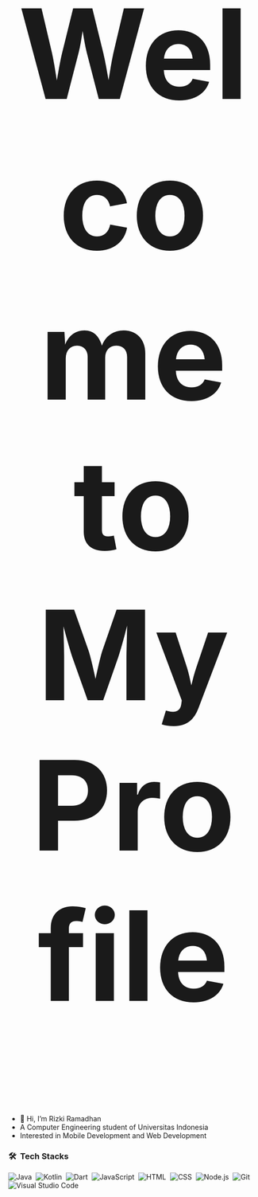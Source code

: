 <h1 align="center" style="font-size:250px">Welcome to My Profile</h1>

- 👋 Hi, I’m Rizki Ramadhan
- A Computer Engineering student of Universitas Indonesia 
- Interested in Mobile Development and Web Development

### 🛠 &nbsp;Tech Stacks

![Java](https://img.shields.io/badge/-Java-280137?style=flat&logo=java)&nbsp;
![Kotlin](https://img.shields.io/badge/-Kotlin-280137?style=flat&logo=kotlin)&nbsp;
![Dart](https://img.shields.io/badge/-Dart-280137?style=flat&logo=dart)&nbsp;
![JavaScript](https://img.shields.io/badge/-JavaScript-280137?style=flat&logo=javascript)&nbsp;
![HTML](https://img.shields.io/badge/-HTML-280137?style=flat&logo=HTML5)&nbsp;
![CSS](https://img.shields.io/badge/-CSS-280137?style=flat&logo=CSS3&logoColor=1572B6)&nbsp;
![Node.js](https://img.shields.io/badge/-Node.js-280137?style=flat&logo=node.js)&nbsp;
![Git](https://img.shields.io/badge/-Git-280137?style=flat&logo=git)&nbsp;
![Visual Studio Code](https://img.shields.io/badge/-Visual%20Studio%20Code-280137?style=flat&logo=visual-studio-code&logoColor=007ACC)
